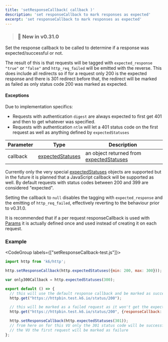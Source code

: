 ```yaml
---
title: 'setResponseCallback( callback )'
description: 'set responseCallback to mark responses as expected'
excerpt: 'set responseCallback to mark responses as expected'
---
```


> ### 🎉 New in v0.31.0

Set the response callback to be called to determine if a response was expected/successful or not.

The result of this is that requests will be tagged with `expected_response` `"true"` or `"false"` and `http_req_failed` will be emitted with the reverse. This does include all redirects so if for a request only 200 is the expected response and there is 301 redirect before that, the redirect will be marked as failed as only status code 200 was marked as expected.

#### Exceptions

Due to implementation specifics:
- Requests with authentication `digest` are always expected to first get 401 and then to get whatever was specified.
- Requests with authentication `ntlm` will let a 401 status code on the first request as well as anything defined by `expectedStatuses`


| Parameter | Type            | Description                                                      |
| --------- | --------------- | ---------------------------------------------------------------- |
| callback  | [expectedStatuses](/javascript-api/k6-http/expectedstatuses-statuses) | an object returned from [expectedStatuses](/javascript-api/k6-http/expectedstatuses-statuses) |

Currently only the very special [expectedStatuses](/javascript-api/k6-http/expectedstatuses-statuses) objects are supported but in the future it is planned that a JavaScript callback will be supported as well. By default requests with status codes between 200 and 399 are considered "expected".

Setting the callback to `null` disables the tagging with `expected_response` and the emitting of `http_req_failed`, effectively reverting to the behaviour prior to v0.31.0.

It is recommended that if a per request responseCallback is used with [Params](/javascript-api/k6-http/params) it is actually defined once and used instead of creating it on each request.

### Example

<CodeGroup labels={["setResponseCallback-test.js"]}>

```javascript
import http from 'k6/http';

http.setResponseCallback(http.expectedStatuses({min: 200, max: 300}));

var only300Callback = http.expectedStatuses(300);

export default () => {
  // this will use the default response callback and be marked as successful
  http.get("https://httpbin.test.k6.io/status/200");

  // this will be marked as a failed request as it won't get the expected status code of 300
  http.get("https://httpbin.test.k6.io/status/200", {responseCallback: only300Callback});

  http.setResponseCallback(http.expectedStatuses(301));
  // from here on for this VU only the 301 status code will be successful so on the next iteration of
  // the VU the first request will be marked as failure
};
```

</CodeGroup>
